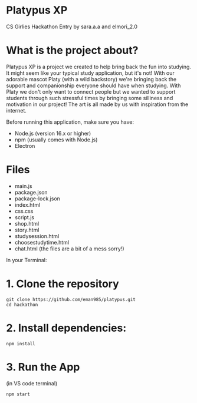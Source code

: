 # Platypus XP
CS Girlies Hackathon Entry by sara.a.a and elmori_2.0

# What is the project about?
Platypus XP is a project we created to help bring back the fun into studying. It might seem like your typical study application, but it's not! With our adorable mascot Platy (with a wild backstory) we're bringing back the support and companionship everyone should have when studying. With Platy we don't only want to connect people but we wanted to support students through such stressful times by bringing some silliness and motivation in our project! The art is all made by us with inspiration from the internet.

Before running this application, make sure you have:
 - Node.js (version 16.x or higher)
 - npm (usually comes with Node.js)
 - Electron

# Files
- main.js
- package.json
- package-lock.json
- index.html
- css.css
- script.js
- shop.html
- story.html
- studysession.html
- choosestudytime.html
- chat.html
(the files are a bit of a mess sorry!)

In your Terminal:
# 1. Clone the repository
 ```
git clone https://github.com/eman985/platypus.git
cd hackathon
```
# 2. Install dependencies:
   ```
   npm install
   ```
# 3. Run the App
   (in VS code terminal)
   ```
   npm start
   ```
